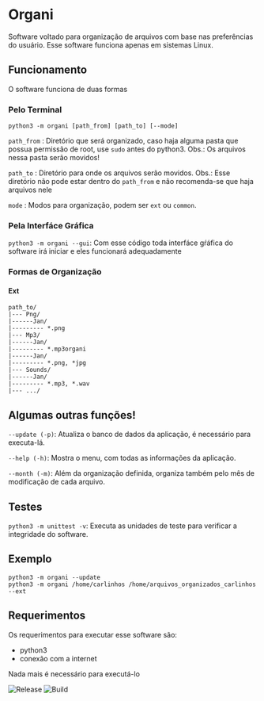 # Organi

Software voltado para organização de arquivos com base nas preferências do usuário. Esse software funciona apenas em sistemas Linux.
   

## Funcionamento
	
O software funciona de duas formas 

### Pelo Terminal

`python3 -m organi [path_from] [path_to] [--mode]`

`path_from` : Diretório que será organizado, caso haja alguma pasta que possua permissão de root, use `sudo` antes do 
python3. Obs.: Os arquivos nessa pasta serão movidos!

`path_to` : Diretório para onde os arquivos serão movidos. Obs.: Esse diretório não pode estar dentro do `path_from` e
não recomenda-se que haja arquivos nele

`mode` : Modos para organização, podem ser `ext` ou `common`.

### Pela Interfáce Gráfica 

`python3 -m organi --gui`: Com esse código toda interfáce gŕáfica do software irá iniciar e eles funcionará adequadamente

### Formas de Organização

#### Ext

```
path_to/
|--- Png/
|------Jan/
|--------- *.png
|--- Mp3/
|------Jan/
|--------- *.mp3organi
|------Jan/
|--------- *.png, *jpg
|--- Sounds/
|------Jan/
|--------- *.mp3, *.wav
|--- .../
```

## Algumas outras funções!

`--update (-p)`: Atualiza o banco de dados da aplicação, é necessário para executa-lá.

`--help (-h)`: Mostra o menu, com todas as informações da aplicação.

`--month (-m)`: Além da organização definida, organiza também pelo mês de modificação de cada arquivo.

## Testes

`python3 -m unittest -v`: Executa as unidades de teste para verificar a integridade do software.

## Exemplo

```
python3 -m organi --update
python3 -m organi /home/carlinhos /home/arquivos_organizados_carlinhos --ext
```


## Requerimentos

Os requerimentos para executar esse software são:

* python3
* conexão com a internet

Nada mais é necessário para executá-lo

![Release](https://img.shields.io/badge/Release-2.0-lightgrey.svg)
![Build](https://img.shields.io/badge/Build-Passive-brightgreen.svg)

